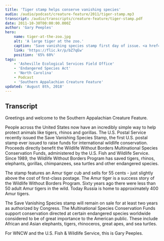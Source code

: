 ```yaml
---
title: 'Tiger stamp helps conserve vanishing species'
audio: /audio/podcast/creature-feature/2011/tiger-stamp.mp3
transcript: /audio/transcripts/creature-feature/tiger-stamp.pdf
date: 2011-10-30T00:00:00.000Z
author: 'Gary Peeples'
hero:
    name: tiger-at-the-zoo.jpg
    alt: 'A large tiger at the zoo.'
    caption: 'Save vanishing species stamp first day of issue. <a href="https://flic.kr/p/bZ7qEw">Photo</a> by USFWS.'
    link: 'https://flic.kr/p/bZ7qEw'
    position: '65% 60%'
tags:
    - 'Asheville Ecological Services Field Office'
    - 'Endangered Species Act'
    - 'North Carolina'
    - Podcast
    - 'Southern Appalachian Creature Feature'
updated: 'August 8th, 2018'
---
```


## Transcript

Greetings and welcome to the Southern Appalachian Creature Feature.

People across the United States now have an incredibly simple way to help protect animals like tigers, rhinos and gorillas. The U.S. Postal Service recently issued the Save Vanishing Species Stamp, the first U.S. postal stamp ever issued to raise funds for international wildlife conservation. Proceeds directly benefit the Wildlife Without Borders Multinational Species Conservation Funds, administered by the U.S. Fish and Wildlife Service. Since 1989, the Wildlife Without Borders Program has saved tigers, rhinos, elephants, gorillas, chimpanzees, sea turtles and other endangered species.

The stamp features an Amur tiger cub and sells for 55 cents - just slightly above the cost of first-class postage. The Amur tiger is a success story of the Wildlife Without Borders Program. Sixty years ago there were less than 50 adult Amur tigers in the wild.  Today Russia is home to approximately 400 Amur tigers.

The Save Vanishing Species stamp will remain on sale for at least two years as authorized by Congress. The Multinational Species Conservation Funds support conservation directed at certain endangered species worldwide considered to be of great importance to the American public. These include African and Asian elephants, tigers, rhinoceros, great apes, and sea turtles.

For WNCW and the U.S. Fish & Wildlife Service, this is Gary Peeples.